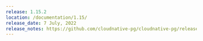 ```yaml
---
release: 1.15.2
location: /documentation/1.15/
release_date: 7 July, 2022
release_notes: https://github.com/cloudnative-pg/cloudnative-pg/releases/tag/v1.15.2
---
```


